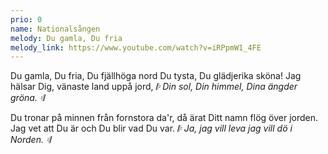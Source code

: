 ```yaml
---
prio: 0
name: Nationalsången
melody: Du gamla, Du fria
melody_link: https://www.youtube.com/watch?v=iRPpmW1_4FE
---
```

Du gamla, Du fria, Du fjällhöga nord
Du tysta, Du glädjerika sköna!
Jag hälsar Dig, vänaste land uppå jord,
_𝄆 Din sol, Din himmel, Dina ängder gröna. 𝄇_

Du tronar på minnen från fornstora da'r,
då ärat Ditt namn flög över jorden.
Jag vet att Du är och Du blir vad Du var.
_𝄆 Ja, jag vill leva jag vill dö i Norden. 𝄇_
